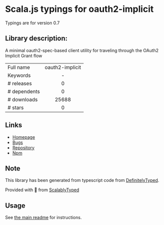 
# Scala.js typings for oauth2-implicit

Typings are for version 0.7

## Library description:
A minimal oauth2-spec-based client utility for traveling through the OAuth2 Implicit Grant flow

|                    |                 |
| ------------------ | :-------------: |
| Full name          | oauth2-implicit |
| Keywords           | - |
| # releases         | 0 |
| # dependents       | 0 |
| # downloads        | 25688 |
| # stars            | 0 |

## Links
- [Homepage](https://github.com/jasonkuhrt/oauth2-implicit)
- [Bugs](https://github.com/jasonkuhrt/oauth2-implicit/issues)
- [Repository](https://github.com/jasonkuhrt/oauth2-implicit)
- [Npm](https://www.npmjs.com/package/oauth2-implicit)
    


## Note
This library has been generated from typescript code from [DefinitelyTyped](https://definitelytyped.org).

Provided with :purple_heart: from [ScalablyTyped](https://github.com/oyvindberg/ScalablyTyped)

## Usage
See [the main readme](../../readme.md) for instructions.


